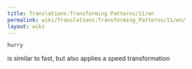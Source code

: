 ```yaml
---
title: Translations:Transforming Patterns/11/en
permalink: wiki/Translations:Transforming_Patterns/11/en/
layout: wiki
---
```


``` haskell
hurry
```

is similar to fast, but also applies a speed transformation
